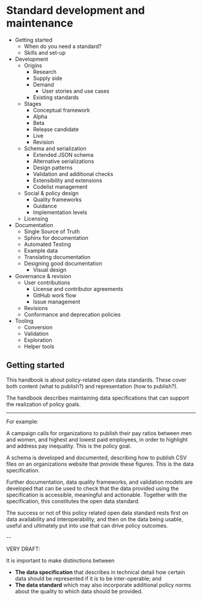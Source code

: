 # Standard development and maintenance

* Getting started
  * When do you need a standard?
  * Skills and set-up
* Development
  * Origins
    * Research
    * Supply side
    * Demand
      * User stories and use cases
    * Existing standards
  * Stages 
    * Conceptual framework
    * Alpha
    * Beta
    * Release candidate
    * Live
    * Revision
  * Schema and serialization
    * Extended JSON schema
    * Alternative serializations
    * Design patterns
    * Validation and additional checks
    * Extensibility and extensions
    * Codelist management
  * Social & policy design
    * Quality frameworks
    * Guidance
    * Implementation levels
  * Licensing
* Documentation 
  * Single Source of Truth
  * Sphinx for documentation
  * Automated Testing
  * Example data
  * Translating documentation
  * Designing good documentation 
    * Visual design
* Governance & revision
  * User contributions
    * License and contributor agreements
    * GitHub work flow
    * Issue management
  * Revisions
  * Conformance and deprecation policies
* Tooling
  * Conversion
  * Validation
  * Exploration
  * Helper tools


## Getting started

This handbook is about policy-related open data standards. These cover both content (what to publish?) and representation (how to publish?). 

The handbook describes maintaining data specifications that can support the realization of policy goals. 

---
For example: 

A campaign calls for organizations to publish their pay ratios between men and women, and highest and lowest paid employees, in order to highlight and address pay inequality. This is the policy goal. 

A schema is developed and documented, describing how to publish CSV files on an organizations website that provide these figures. This is the data specification. 

Further documentation, data quality frameworks, and validation models are developed that can be used to check that the data provided using the specification is accessible, meaningful and actionable. Together with the specification, this constitutes the open data standard. 

The success or not of this policy related open data standard rests first on data availability and interoperability, and then on the data being usable, useful and ultimately put into use that can drive policy outcomes. 

--


VERY DRAFT: 

It is important to make distinctions between

* **The data specification** that describes in technical detail how certain data should be represented if it is to be inter-operable; and
* **The data standard** which may also incorporate additional policy norms about the quality to which data should be provided. 

